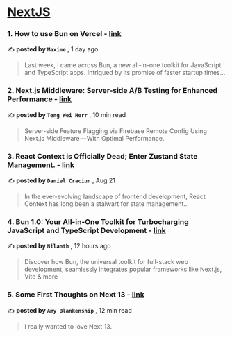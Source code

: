 
<h1><a href=https://medium.com/tag/nextjs/recommended target="_blank" rel="noopener noreferrer">NextJS</a></h1>
<h3>1. How to use Bun on Vercel - <a href=https://medium.com/@maximevermeeren/how-to-use-bun-on-vercel-7512383153d7?source=tag_recommended_feed---------0-84----------nextjs----------a21f4ee8_4bb2_450a_b833_e9025c1b562e------- target="_blank" rel="noopener noreferrer">link</a></h3>

✍️ **posted by `Maxime`** <date> , 1 day ago</date>

<blockquote>Last week, I came across Bun, a new all-in-one toolkit for JavaScript and TypeScript apps. Intrigued by its promise of faster startup times…</blockquote>

<h3>2. Next.js Middleware: Server-side A/B Testing for Enhanced Performance - <a href=https://medium.com/gitconnected/next-js-middleware-server-side-a-b-testing-for-enhanced-performance-f13ed0aa0b40?source=tag_recommended_feed---------1-107----------nextjs----------a21f4ee8_4bb2_450a_b833_e9025c1b562e------- target="_blank" rel="noopener noreferrer">link</a></h3>

✍️ **posted by `Teng Wei Herr`** <date> , 10 min read</date>

<blockquote>Server-side Feature Flagging via Firebase Remote Config Using Next.js Middleware — With Optimal Performance.</blockquote>

<h3>3. React Context is Officially Dead; Enter Zustand State Management. - <a href=https://medium.com/stackademic/react-context-is-officially-dead-enter-zustand-state-management-bca413ca2bd1?source=tag_recommended_feed---------2-85----------nextjs----------a21f4ee8_4bb2_450a_b833_e9025c1b562e------- target="_blank" rel="noopener noreferrer">link</a></h3>

✍️ **posted by `Daniel Craciun`** <date> , Aug 21</date>

<blockquote>In the ever-evolving landscape of frontend development, React Context has long been a stalwart for state management…</blockquote>

<h3>4. Bun 1.0: Your All-in-One Toolkit for Turbocharging JavaScript and TypeScript Development - <a href=https://medium.com/javascript-in-plain-english/bun-1-0-your-all-in-one-toolkit-for-turbocharging-javascript-and-typescript-development-8546cf7124eb?source=tag_recommended_feed---------3-84----------nextjs----------a21f4ee8_4bb2_450a_b833_e9025c1b562e------- target="_blank" rel="noopener noreferrer">link</a></h3>

✍️ **posted by `Nilanth`** <date> , 12 hours ago</date>

<blockquote>Discover how Bun, the universal toolkit for full-stack web development, seamlessly integrates popular frameworks like Next.js, Vite & more</blockquote>

<h3>5. Some First Thoughts on Next 13 - <a href=https://medium.com/better-programming/some-first-thoughts-on-next-13-922a6a6c5200?source=tag_recommended_feed---------4-107----------nextjs----------a21f4ee8_4bb2_450a_b833_e9025c1b562e------- target="_blank" rel="noopener noreferrer">link</a></h3>

✍️ **posted by `Amy Blankenship`** <date> , 12 min read</date>

<blockquote>I really wanted to love Next 13.</blockquote>

